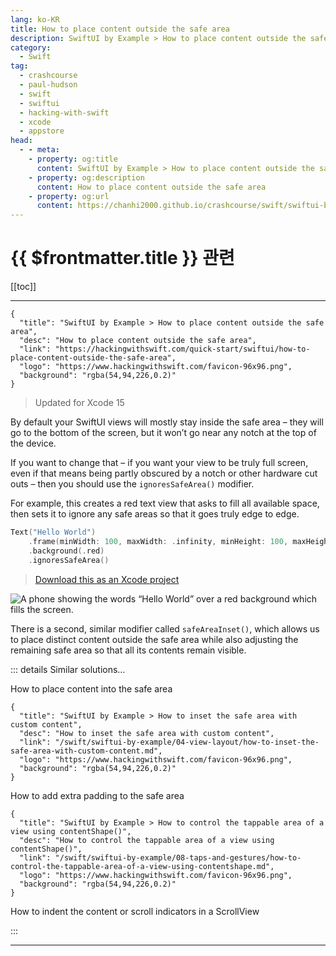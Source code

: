 ```yaml
---
lang: ko-KR
title: How to place content outside the safe area
description: SwiftUI by Example > How to place content outside the safe area
category:
  - Swift
tag: 
  - crashcourse
  - paul-hudson
  - swift
  - swiftui
  - hacking-with-swift
  - xcode
  - appstore
head:
  - - meta:
    - property: og:title
      content: SwiftUI by Example > How to place content outside the safe area
    - property: og:description
      content: How to place content outside the safe area
    - property: og:url
      content: https://chanhi2000.github.io/crashcourse/swift/swiftui-by-example/04-view-layout/how-to-place-content-outside-the-safe-area.html
---
```


# {{ $frontmatter.title }} 관련

[[toc]]

---

```component VPCard
{
  "title": "SwiftUI by Example > How to place content outside the safe area",
  "desc": "How to place content outside the safe area",
  "link": "https://hackingwithswift.com/quick-start/swiftui/how-to-place-content-outside-the-safe-area",
  "logo": "https://www.hackingwithswift.com/favicon-96x96.png",
  "background": "rgba(54,94,226,0.2)"
}
```

> Updated for Xcode 15

By default your SwiftUI views will mostly stay inside the safe area – they will go to the bottom of the screen, but it won’t go near any notch at the top of the device.

If you want to change that – if you want your view to be truly full screen, even if that means being partly obscured by a notch or other hardware cut outs – then you should use the `ignoresSafeArea()` modifier.

For example, this creates a red text view that asks to fill all available space, then sets it to ignore any safe areas so that it goes truly edge to edge.

```swift
Text("Hello World")
    .frame(minWidth: 100, maxWidth: .infinity, minHeight: 100, maxHeight: .infinity)
    .background(.red)
    .ignoresSafeArea()
```

> [<FontIcon icon="fas fa-file-zipper"/>Download this as an Xcode project](https://www.hackingwithswift.com/files/projects/swiftui/how-to-place-content-outside-the-safe-area-1.zip)

![A phone showing the words “Hello World” over a red background which fills the screen.](https://www.hackingwithswift.com/img/books/quick-start/swiftui/how-to-place-content-outside-the-safe-area-1~dark.png)

There is a second, similar modifier called `safeAreaInset()`, which allows us to place distinct content outside the safe area while also adjusting the remaining safe area so that all its contents remain visible.

::: details Similar solutions…

How to place content into the safe area

```component VPCard
{
  "title": "SwiftUI by Example > How to inset the safe area with custom content",
  "desc": "How to inset the safe area with custom content",
  "link": "/swift/swiftui-by-example/04-view-layout/how-to-inset-the-safe-area-with-custom-content.md",
  "logo": "https://www.hackingwithswift.com/favicon-96x96.png",
  "background": "rgba(54,94,226,0.2)"
}
```

How to add extra padding to the safe area

```component VPCard
{
  "title": "SwiftUI by Example > How to control the tappable area of a view using contentShape()",
  "desc": "How to control the tappable area of a view using contentShape()",
  "link": "/swift/swiftui-by-example/08-taps-and-gestures/how-to-control-the-tappable-area-of-a-view-using-contentshape.md",
  "logo": "https://www.hackingwithswift.com/favicon-96x96.png",
  "background": "rgba(54,94,226,0.2)"
}
```

How to indent the content or scroll indicators in a ScrollView

:::

---

<TagLinks />